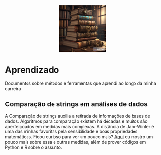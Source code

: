 <p align="center">
  <img src="https://github.com/jose-de-oliveira/Aprendizado/blob/main/a43251b6-c774-411a-862b-5badfc753922.png" width=30%>
</p>

# Aprendizado
Documentos sobre métodos e ferramentas que aprendi ao longo da minha carreira

## Comparação de strings em análises de dados
A Comparação de strings auxilia a retirada de informações de bases de dados. Algoritmos para comparação existem há décadas e muitos são aperfeiçoados em medidas mais complexas. A distância de Jaro-Winler é uma das minhas favoritas pela sensibilidade e boas propriedades matemáticas. Ficou curioso para ver um pouco mais? [Aqui](https://github.com/jose-de-oliveira/ComparacaoString) eu mostro um pouco mais sobre essa e outras medidas, além de prover códigos em Python e R sobre o assunto.
